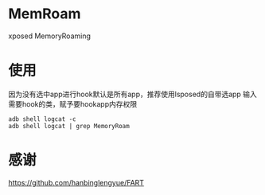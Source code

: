 # MemRoam
xposed MemoryRoaming

# 使用
因为没有选中app进行hook默认是所有app，推荐使用lsposed的自带选app
输入需要hook的类，赋予要hookapp内存权限
```
adb shell logcat -c
adb shell logcat | grep MemoryRoam
```

# 感谢
https://github.com/hanbinglengyue/FART
